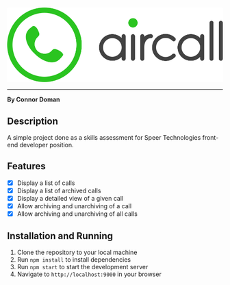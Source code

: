 ![Aircall Logo](src/img/aircall-logo.svg)

---

**By Connor Doman**

## Description

A simple project done as a skills assessment for Speer Technologies front-end developer position.

## Features

-   [x] Display a list of calls
-   [x] Display a list of archived calls
-   [x] Display a detailed view of a given call
-   [x] Allow archiving and unarchiving of a call
-   [x] Allow archiving and unarchiving of all calls

## Installation and Running

1. Clone the repository to your local machine
2. Run `npm install` to install dependencies
3. Run `npm start` to start the development server
4. Navigate to `http://localhost:9000` in your browser
